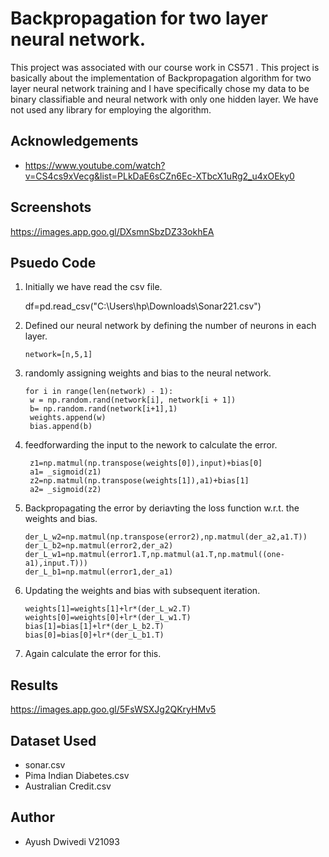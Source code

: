 
# Backpropagation for two layer neural network.

This project was associated with our course work in CS571 . This project is basically about the implementation of Backpropagation algorithm for two layer neural network training and I have specifically chose my data to be binary classifiable and neural network with only one hidden layer. We have not used any library for employing the algorithm.


## Acknowledgements

 - https://www.youtube.com/watch?v=CS4cs9xVecg&list=PLkDaE6sCZn6Ec-XTbcX1uRg2_u4xOEky0


## Screenshots

https://images.app.goo.gl/DXsmnSbzDZ33okhEA


## Psuedo Code
1. Initially we have read the csv file.

     df=pd.read_csv("C:\\Users\hp\Downloads\Sonar221.csv")

2. Defined our neural network by defining the number of neurons in each layer.
 
       network=[n,5,1]

3. randomly assigning weights and bias to the neural network.

       for i in range(len(network) - 1):
        w = np.random.rand(network[i], network[i + 1])
        b= np.random.rand(network[i+1],1)
        weights.append(w)
        bias.append(b)
4. feedforwarding the input to the nework to calculate the error.

         
        z1=np.matmul(np.transpose(weights[0]),input)+bias[0]
        a1= _sigmoid(z1)
        z2=np.matmul(np.transpose(weights[1]),a1)+bias[1]
        a2= _sigmoid(z2)
5. Backpropagating the error by deriavting the loss function w.r.t. the weights and bias.
       
       der_L_w2=np.matmul(np.transpose(error2),np.matmul(der_a2,a1.T))
       der_L_b2=np.matmul(error2,der_a2)
       der_L_w1=np.matmul(error1.T,np.matmul(a1.T,np.matmul((one-a1),input.T)))
       der_L_b1=np.matmul(error1,der_a1)
6. Updating the weights and bias with subsequent iteration.
      
       weights[1]=weights[1]+lr*(der_L_w2.T)
       weights[0]=weights[0]+lr*(der_L_w1.T)
       bias[1]=bias[1]+lr*(der_L_b2.T)
       bias[0]=bias[0]+lr*(der_L_b1.T)
7. Again calculate the error for this.
## Results
https://images.app.goo.gl/5FsWSXJg2QKryHMv5
## Dataset Used

- sonar.csv
- Pima Indian Diabetes.csv
- Australian Credit.csv
## Author

- Ayush Dwivedi V21093


